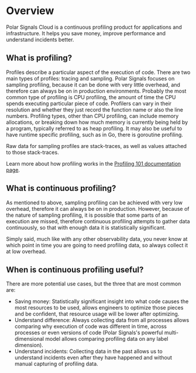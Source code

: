 # Overview

Polar Signals Cloud is a continuous profiling product for applications and infrastructure. It helps you save money, improve performance and understand incidents better.

## What is profiling?

Profiles describe a particular aspect of the execution of code. There are two main types of profiles: tracing and sampling. Polar Signals focuses on sampling profiling, because it can be done with very little overhead, and therefore can always be on in production environments. Probably the most common type of profiling is CPU profiling, the amount of time the CPU spends executing particular piece of code. Profilers can vary in their resolution and whether they just record the function name or also the line numbers. Profiling types, other than CPU profiling, can include memory allocations, or breaking down how much memory is currently being held by a program, typically referred to as heap profiling. It may also be useful to have runtime specific profiling, such as in Go, there is goroutine profiling.

Raw data for sampling profiles are stack-traces, as well as values attached to those stack-traces.

Learn more about how profiling works in the [Profiling 101 documentation page](/docs/profiling-101).

## What is continuous profiling?

As mentioned to above, sampling profiling can be achieved with very low overhead, therefore it can always be on in production. However, because of the nature of sampling profiling, it is possible that some parts of an execution are missed, therefore continuous profiling attempts to gather data continuously, so that with enough data it is statistically significant.

Simply said, much like with any other observability data, you never know at which point in time you are going to need profiling data, so always collect it at low overhead.

## When is continuous profiling useful?

There are more potential use cases, but the three that are most common are:

- Saving money: Statistically significant insight into what code causes the most resources to be used, allows engineers to optimize those pieces and be confident, that resource usage will be lower after optimizing.
- Understand difference: Always collecting data from all processes allows comparing why execution of code was different in time, across processes or even versions of code (Polar Signals's powerful multi-dimensional model allows comparing profiling data on any label dimension).
- Understand incidents: Collecting data in the past allows us to understand incidents even after they have happened and without manual capturing of profiling data.
